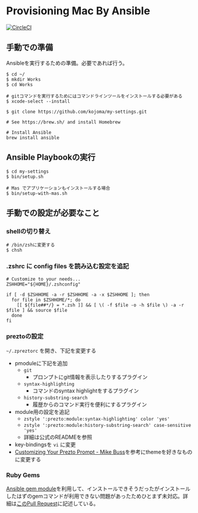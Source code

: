 # Provisioning Mac By Ansible

[![CircleCI](https://circleci.com/gh/kojoma/my-settings.svg?style=svg)](https://circleci.com/gh/kojoma/my-settings)

## 手動での準備

Ansibleを実行するための準備。必要であれば行う。

```
$ cd ~/
$ mkdir Works
$ cd Works

# gitコマンドを実行するためにはコマンドラインツールをインストールする必要がある
$ xcode-select --install

$ git clone https://github.com/kojoma/my-settings.git

# See https://brew.sh/ and install Homebrew

# Install Ansible
brew install ansible
```

## Ansible Playbookの実行

```
$ cd my-settings
$ bin/setup.sh

# Mas でアプリケーションもインストールする場合
$ bin/setup-with-mas.sh
```

## 手動での設定が必要なこと

### shellの切り替え

```
# /bin/zshに変更する
$ chsh
```

### .zshrc に config files を読み込む設定を追記

```
# Customize to your needs...
ZSHHOME="${HOME}/.zshconfig"

if [ -d $ZSHHOME -a -r $ZSHHOME -a -x $ZSHHOME ]; then
  for file in $ZSHHOME/*; do
    [[ ${file##*/} = *.zsh ]] && [ \( -f $file -o -h $file \) -a -r $file ] && source $file
  done
fi
```

### preztoの設定

`~/.zpreztorc` を開き、下記を変更する

- pmoduleに下記を追加
  - `git`
    - プロンプトにgit情報を表示したりするプラグイン
  - `syntax-highlighting`
    - コマンドのsyntax highlightをするプラグイン
  - `history-substring-search`
    - 履歴からのコマンド実行を便利にするプラグイン
- module用の設定を追記
  - `zstyle ':prezto:module:syntax-highlighting' color 'yes'`
  - `zstyle ':prezto:module:history-substring-search' case-sensitive 'yes'`
  - 詳細は公式のREADMEを参照
- key-bindingsを `vi` に変更
- [Customizing Your Prezto Prompt - Mike Buss](https://mikebuss.com/2014/04/07/customizing-prezto/)を参考にthemeを好きなものに変更する

### Ruby Gems

[Ansible gem module](https://docs.ansible.com/ansible/2.5/modules/gem_module.html)を利用して、インストールできそうだったがインストールしたはずのgemコマンドが利用できない問題があったためひとまず未対応。詳細は[このPull Request](https://github.com/kojoma/my-settings/pull/14)に記述している。

